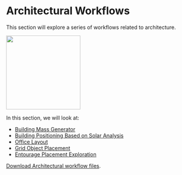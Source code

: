 # Architectural Workflows

This section will explore a series of workflows related to architecture.

<img src="../../.gitbook/assets/workflows1.png" style="width:200px;"/>

In this section, we will look at: 

* [Building Mass Generator](04-02-01_building-mass-generator.md)
* [Building Positioning Based on Solar Analysis](04-02-02_building-positioning-based-on-solar-analysis.md)
* [Office Layout](04-02-03_office-layout.md)
* [Grid Object Placement](04-02-04_grid-object-placement.md)
* [Entourage Placement Exploration](04-02-05_entourage-placement-exploration.md)

[Download Architectural workflow files](https://github.com/DynamoDS/RefineryPrimer/releases/download/samples-v1/04-02_architectural-workflows.zip).

